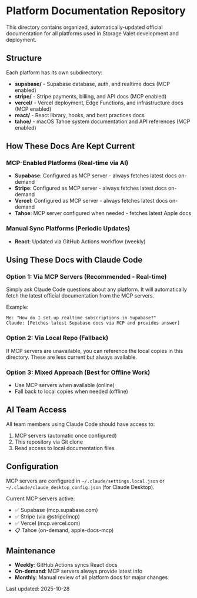 # Platform Documentation Repository

This directory contains organized, automatically-updated official documentation for all platforms used in Storage Valet development and deployment.

## Structure

Each platform has its own subdirectory:

- **supabase/** - Supabase database, auth, and realtime docs (MCP enabled)
- **stripe/** - Stripe payments, billing, and API docs (MCP enabled)
- **vercel/** - Vercel deployment, Edge Functions, and infrastructure docs (MCP enabled)
- **react/** - React library, hooks, and best practices docs
- **tahoe/** - macOS Tahoe system documentation and API references (MCP enabled)

## How These Docs Are Kept Current

### MCP-Enabled Platforms (Real-time via AI)
- **Supabase**: Configured as MCP server - always fetches latest docs on-demand
- **Stripe**: Configured as MCP server - always fetches latest docs on-demand
- **Vercel**: Configured as MCP server - always fetches latest docs on-demand
- **Tahoe**: MCP server configured when needed - fetches latest Apple docs

### Manual Sync Platforms (Periodic Updates)
- **React**: Updated via GitHub Actions workflow (weekly)

## Using These Docs with Claude Code

### Option 1: Via MCP Servers (Recommended - Real-time)
Simply ask Claude Code questions about any platform. It will automatically fetch the latest official documentation from the MCP servers.

Example:
```
Me: "How do I set up realtime subscriptions in Supabase?"
Claude: [Fetches latest Supabase docs via MCP and provides answer]
```

### Option 2: Via Local Repo (Fallback)
If MCP servers are unavailable, you can reference the local copies in this directory. These are less current but always available.

### Option 3: Mixed Approach (Best for Offline Work)
- Use MCP servers when available (online)
- Fall back to local copies when needed (offline)

## AI Team Access

All team members using Claude Code should have access to:
1. MCP servers (automatic once configured)
2. This repository via Git clone
3. Read access to local documentation files

## Configuration

MCP servers are configured in `~/.claude/settings.local.json` or `~/.claude/claude_desktop_config.json` (for Claude Desktop).

Current MCP servers active:
- ✅ Supabase (mcp.supabase.com)
- ✅ Stripe (via @stripe/mcp)
- ✅ Vercel (mcp.vercel.com)
- 📋 Tahoe (on-demand, apple-docs-mcp)

## Maintenance

- **Weekly**: GitHub Actions syncs React docs
- **On-demand**: MCP servers always provide latest info
- **Monthly**: Manual review of all platform docs for major changes

Last updated: 2025-10-28
